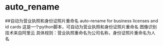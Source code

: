 # auto_rename
##自动为营业执照和身份证照片重命名
auto-rename for business licenses and id cards
这是一个python脚本，可自动为营业执照和身份证照片重命名 图像识别技术来自阿里云
具体规则：营业执照重命名为公司名称，身份证照片重命名为人名

